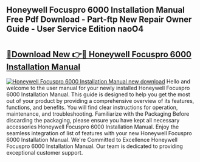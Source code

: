 ## Honeywell Focuspro 6000 Installation Manual Free Pdf Download - Part-ftp New Repair Owner Guide - User Service Edition naoO4

# <h2><a href="http://bc31067.oget.top/?id=Honeywell+Focuspro+6000+Installation+Manual">🔗Download New 👉🔴 Honeywell Focuspro 6000 Installation Manual</a></h2>

[![Honeywell Focuspro 6000 Installation Manual new download](https://i.imgur.com/5g1atiW.png)](http://bc31067.oget.top/?id=Honeywell+Focuspro+6000+Installation+Manual)
Hello and welcome to the user manual for your newly installed Honeywell Focuspro 6000 Installation Manual. This guide is designed to help you get the most out of your product by providing a comprehensive overview of its features, functions, and benefits. You will find clear instructions for operation, maintenance, and troubleshooting. Familiarize with the Packaging Before discarding the packaging, please ensure you have kept all necessary accessories Honeywell Focuspro 6000 Installation Manual. Enjoy the seamless integration of list of features with your new Honeywell Focuspro 6000 Installation Manual. We're Committed to Excellence Honeywell Focuspro 6000 Installation Manual. Our team is dedicated to providing exceptional customer support.
